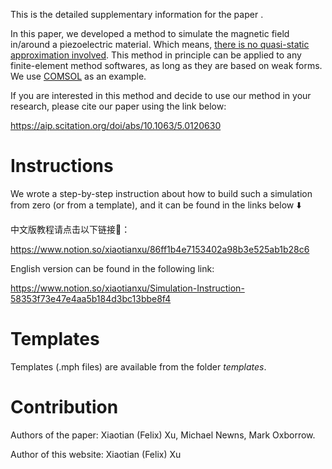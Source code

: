 This is the detailed supplementary information for the paper <Simulating the magnetic fields generated by piezoelectric devices using FEM software: Beyond the quasi-static approximation> .

In this paper, we developed a method to simulate the magnetic field in/around a piezoelectric material. Which means, <u>there is no quasi-static approximation involved</u>. This method in principle can be applied to any finite-element method softwares, as long as they are based on weak forms. We use <u>COMSOL</u> as an example.

If you are interested in this method and decide to use our method in your research, please cite our paper using the link below:

https://aip.scitation.org/doi/abs/10.1063/5.0120630

# Instructions

We wrote a step-by-step instruction about how to build such a simulation from zero (or from a template), and it can be found in the links below ⬇️

中文版教程请点击以下链接🔗：

https://www.notion.so/xiaotianxu/86ff1b4e7153402a98b3e525ab1b28c6

English version can be found in the following link:

https://www.notion.so/xiaotianxu/Simulation-Instruction-58353f73e47e4aa5b184d3bc13bbe8f4



# Templates

Templates (.mph files) are available from the folder *templates*.

### 

# Contribution

Authors of the paper: Xiaotian (Felix) Xu, Michael Newns, Mark Oxborrow.

Author of this website: Xiaotian (Felix) Xu
